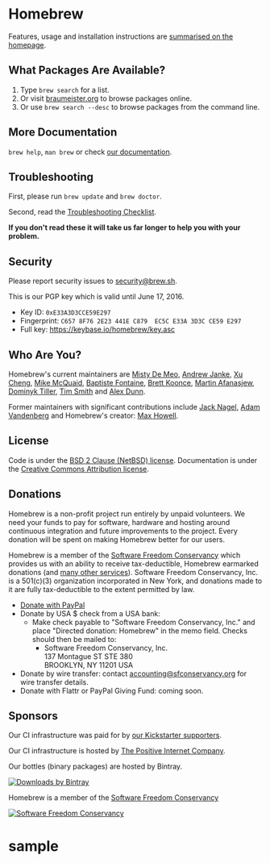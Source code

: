 # Homebrew
Features, usage and installation instructions are [summarised on the homepage](http://brew.sh).

## What Packages Are Available?
1. Type `brew search` for a list.
2. Or visit [braumeister.org](http://braumeister.org) to browse packages online.
3. Or use `brew search --desc` to browse packages from the command line.

## More Documentation
`brew help`, `man brew` or check [our documentation](https://github.com/Homebrew/homebrew/tree/master/share/doc/homebrew#readme).

## Troubleshooting
First, please run `brew update` and `brew doctor`.

Second, read the [Troubleshooting Checklist](https://github.com/Homebrew/homebrew/blob/master/share/doc/homebrew/Troubleshooting.md#troubleshooting).

**If you don't read these it will take us far longer to help you with your problem.**

## Security
Please report security issues to security@brew.sh.

This is our PGP key which is valid until June 17, 2016.
* Key ID: `0xE33A3D3CCE59E297`
* Fingerprint: `C657 8F76 2E23 441E C879  EC5C E33A 3D3C CE59 E297`
* Full key: https://keybase.io/homebrew/key.asc

## Who Are You?
Homebrew's current maintainers are [Misty De Meo](https://github.com/mistydemeo), [Andrew Janke](https://github.com/apjanke), [Xu Cheng](https://github.com/xu-cheng), [Mike McQuaid](https://github.com/mikemcquaid), [Baptiste Fontaine](https://github.com/bfontaine), [Brett Koonce](https://github.com/asparagui), [Martin Afanasjew](https://github.com/UniqMartin), [Dominyk Tiller](https://github.com/DomT4), [Tim Smith](https://github.com/tdsmith) and [Alex Dunn](https://github.com/dunn).

Former maintainers with significant contributions include [Jack Nagel](https://github.com/jacknagel), [Adam Vandenberg](https://github.com/adamv) and Homebrew's creator: [Max Howell](https://github.com/mxcl).

## License
Code is under the [BSD 2 Clause (NetBSD) license](https://github.com/Homebrew/homebrew/tree/master/LICENSE.txt).
Documentation is under the [Creative Commons Attribution license](https://creativecommons.org/licenses/by/4.0/).

## Donations
Homebrew is a non-profit project run entirely by unpaid volunteers. We need your funds to pay for software, hardware and hosting around continuous integration and future improvements to the project. Every donation will be spent on making Homebrew better for our users.

Homebrew is a member of the [Software Freedom Conservancy](http://sfconservancy.org) which provides us with an ability to receive tax-deductible, Homebrew earmarked donations (and [many other services](http://sfconservancy.org/members/services/)). Software Freedom Conservancy, Inc. is a 501(c)(3) organization incorporated in New York, and donations made to it are fully tax-deductible to the extent permitted by law.

- [Donate with PayPal](https://www.paypal.com/cgi-bin/webscr?cmd=_s-xclick&hosted_button_id=V6ZE57MJRYC8L)
- Donate by USA $ check from a USA bank:
  - Make check payable to "Software Freedom Conservancy, Inc." and place "Directed donation: Homebrew" in the memo field.  Checks should then be mailed to:
    - Software Freedom Conservancy, Inc.  
      137 Montague ST  STE 380  
      BROOKLYN, NY 11201             USA  
- Donate by wire transfer: contact accounting@sfconservancy.org for wire transfer details.
- Donate with Flattr or PayPal Giving Fund: coming soon.

## Sponsors
Our CI infrastructure was paid for by [our Kickstarter supporters](https://github.com/Homebrew/homebrew/blob/master/share/doc/homebrew/Kickstarter-Supporters.md).

Our CI infrastructure is hosted by [The Positive Internet Company](http://www.positive-internet.com).

Our bottles (binary packages) are hosted by Bintray.

[![Downloads by Bintray](https://bintray.com/docs/images/downloads_by_bintray_96.png)](https://bintray.com/homebrew)

Homebrew is a member of the [Software Freedom Conservancy](https://sfconservancy.org)

[![Software Freedom Conservancy](https://sfconservancy.org/img/conservancy_64x64.png)](https://sfconservancy.org)
# sample
